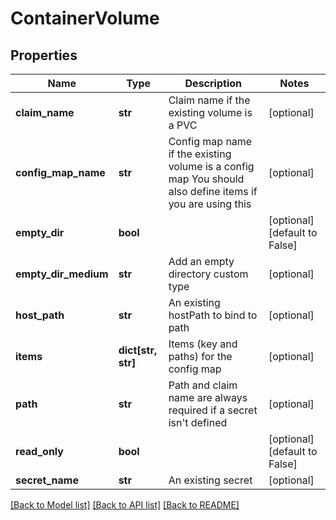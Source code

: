 # ContainerVolume


## Properties
Name | Type | Description | Notes
------------ | ------------- | ------------- | -------------
**claim_name** | **str** | Claim name if the existing volume is a PVC | [optional] 
**config_map_name** | **str** | Config map name if the existing volume is a config map You should also define items if you are using this | [optional] 
**empty_dir** | **bool** |  | [optional] [default to False]
**empty_dir_medium** | **str** | Add an empty directory custom type | [optional] 
**host_path** | **str** | An existing hostPath to bind to path | [optional] 
**items** | **dict[str, str]** | Items (key and paths) for the config map | [optional] 
**path** | **str** | Path and claim name are always required if a secret isn&#39;t defined | [optional] 
**read_only** | **bool** |  | [optional] [default to False]
**secret_name** | **str** | An existing secret | [optional] 

[[Back to Model list]](../README.md#documentation-for-models) [[Back to API list]](../README.md#documentation-for-api-endpoints) [[Back to README]](../README.md)


